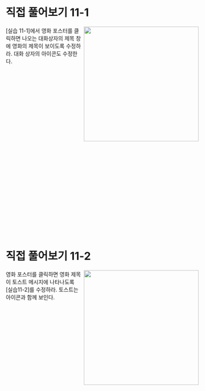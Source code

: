 # 직접 풀어보기 11-1

<img src="https://github.com/cmsong111/Android-Practice-Example/assets/23499675/d4fef03c-5b03-44fc-8da8-efa6258b7da8" width="300" align='right' />

[실습 11-1]에서 영화 포스터를 클릭하면 나오는 대화상자의 제목 창에 영화의 제목이 보이도록 수정하라. 대화 상자의 아이콘도 수정한다.

<br>
<br>
<br>
<br>
<br>
<br>
<br>
<br>
<br>
<br>
<br>
<br>
<br>
<br>
<br>
<br>
<br>
<br>
<br>
<br>
<br>
<br>
<br>
<br>
<br>

# 직접 풀어보기 11-2

<img src="https://github.com/cmsong111/Android-Practice-Example/assets/23499675/d383abc5-b922-4103-96fb-ab7221468759" width="300" align='right' />

영화 포스터를 클릭하면 영화 제목이 토스트 메시지에 나타나도록 [실습11-2]를 수정하라. 토스트는 아이콘과 함께 보인다.
